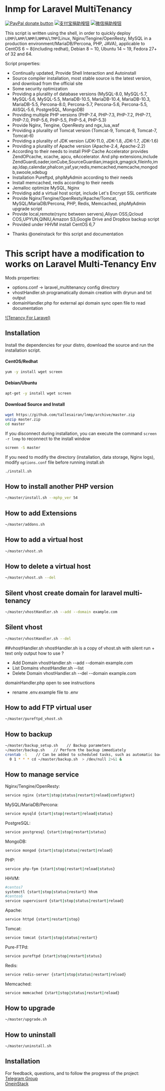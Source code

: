 # lnmp for Laravel MultiTenancy
[![PayPal donate button](https://img.shields.io/badge/paypal-donate-green.svg)](https://paypal.me/yeho) 
[![支付宝捐助按钮](https://img.shields.io/badge/%E6%94%AF%E4%BB%98%E5%AE%9D-%E5%90%91TA%E6%8D%90%E5%8A%A9-green.svg)](https://static.oneinstack.com/images/alipay.png) 
[![微信捐助按钮](https://img.shields.io/badge/%E5%BE%AE%E4%BF%A1-%E5%90%91TA%E6%8D%90%E5%8A%A9-green.svg)](https://static.oneinstack.com/images/weixin.png)

This script is written using the shell, in order to quickly deploy `LEMP`/`LAMP`/`LNMP`/`LNMPA`/`LTMP`(Linux, Nginx/Tengine/OpenResty, MySQL in a production environment/MariaDB/Percona, PHP, JAVA), applicable to CentOS 6 ~ 8(including redhat), Debian 8 ~ 10, Ubuntu 14 ~ 19, Fedora 27+ of 32 and 64.

Script properties:
- Continually updated, Provide Shell Interaction and Autoinstall
- Source compiler installation, most stable source is the latest version, and download from the official site
- Some security optimization
- Providing a plurality of database versions (MySQL-8.0, MySQL-5.7, MySQL-5.6, MySQL-5.5, MariaDB-10.5, MariaDB-10.4, MariaDB-10.3, MariaDB-5.5, Percona-8.0, Percona-5.7, Percona-5.6, Percona-5.5, AliSQL-5.6, PostgreSQL, MongoDB)
- Providing multiple PHP versions (PHP-7.4, PHP-7.3, PHP-7.2, PHP-7.1, PHP-7.0, PHP-5.6, PHP-5.5, PHP-5.4, PHP-5.3)
- Provide Nginx, Tengine, OpenResty and ngx_lua_waf
- Providing a plurality of Tomcat version (Tomcat-9, Tomcat-8, Tomcat-7, Tomcat-6)
- Providing a plurality of JDK version (JDK-11.0, JDK-1.8, JDK-1.7, JDK-1.6)
- Providing a plurality of Apache version (Apache-2.4, Apache-2.2)
- According to their needs to install PHP Cache Accelerator provides ZendOPcache, xcache, apcu, eAccelerator. And php extensions,include ZendGuardLoader,ionCube,SourceGuardian,imagick,gmagick,fileinfo,imap,ldap,calendar,phalcon,yaf,yar,redis,memcached,memcache,mongodb,swoole,xdebug
- Installation Pureftpd, phpMyAdmin according to their needs
- Install memcached, redis according to their needs
- Jemalloc optimize MySQL, Nginx
- Providing add a virtual host script, include Let's Encrypt SSL certificate
- Provide Nginx/Tengine/OpenResty/Apache/Tomcat, MySQL/MariaDB/Percona, PHP, Redis, Memcached, phpMyAdmin upgrade script
- Provide local,remote(rsync between servers),Aliyun OSS,Qcloud COS,UPYUN,QINIU,Amazon S3,Google Drive and Dropbox backup script
- Provided under HHVM install CentOS 6,7
* Thanks @oneinstack for this script and documentation 

# This script have a modification to works on Laravel Multi-Tenancy Env
Mods properties:
- options.conf -> laravel_multitenancy config directory
- vhostHandler.sh programatically domain creation with dryrun and txt output
- domainHandler.php for external api domain sync open file to read documentation

[!(Tenancy For Laravel)](https://tenancyforlaravel.com)

## Installation

Install the dependencies for your distro, download the source and run the installation script.

#### CentOS/Redhat

```bash
yum -y install wget screen
```

#### Debian/Ubuntu

```bash
apt-get -y install wget screen
```

#### Download Source and Install

```bash
wget https://github.com/tallesairan/lnmp/archive/master.zip
unzip master.zip
cd master
```

If you disconnect during installation, you can execute the command `screen -r lnmp` to reconnect to the install window
```bash
screen -S master 
```

If you need to modify the directory (installation, data storage, Nginx logs), modify `options.conf` file before running install.sh
```bash
./install.sh
```

## How to install another PHP version

```bash
~/master/install.sh --mphp_ver 54

```

## How to add Extensions

```bash
~/master/addons.sh

```

## How to add a virtual host

```bash
~/master/vhost.sh
```

## How to delete a virtual host

```bash
~/master/vhost.sh --del
```
## Silent vhost create domain for laravel multi-tenancy

```bash
~/master/vhostHandler.sh --add --domain example.com
```

## Silent vhost

```bash
~/master/vhostHandler.sh --del
```

##vhostHandler.sh
vhostHandler.sh is a copy of vhost.sh with silent run + text only output
how to use ?
 
* Add Domain
 vhostHandler.sh --add --domain example.com
* List Domains
 vhostHandler.sh --list
* Delete Domain
 vhostHandler.sh --del --domain example.com

domainHandler.php open to see instructions
* rename .env.example file to .env
 

## How to add FTP virtual user

```bash
~/master/pureftpd_vhost.sh
```

## How to backup

```bash
~/master/backup_setup.sh    // Backup parameters
~/master/backup.sh    // Perform the backup immediately
crontab -l    // Can be added to scheduled tasks, such as automatic backups every day 1:00
  0 1 * * * cd ~/master/backup.sh  > /dev/null 2>&1 &
```

## How to manage service

Nginx/Tengine/OpenResty:
```bash
service nginx {start|stop|status|restart|reload|configtest}
```
MySQL/MariaDB/Percona:
```bash
service mysqld {start|stop|restart|reload|status}
```
PostgreSQL:
```bash
service postgresql {start|stop|restart|status}
```
MongoDB:
```bash
service mongod {start|stop|status|restart|reload}
```
PHP:
```bash
service php-fpm {start|stop|restart|reload|status}
```
HHVM:
```bash
#centos7
systemctl {start|stop|status|restart} hhvm
#centos6
service supervisord {start|stop|status|restart|reload}
```
Apache:
```bash
service httpd {start|restart|stop}
```
Tomcat:
```bash
service tomcat {start|stop|status|restart}
```
Pure-FTPd:
```bash
service pureftpd {start|stop|restart|status}
```
Redis:
```bash
service redis-server {start|stop|status|restart|reload}
```
Memcached:
```bash
service memcached {start|stop|status|restart|reload}
```

## How to upgrade

```bash
~/master/upgrade.sh
```

## How to uninstall

```bash
~/master/uninstall.sh
```

## Installation

For feedback, questions, and to follow the progress of the project: <br />
[Telegram Group](https://t.me/oneinstack)<br />
[OneinStack](https://oneinstack.com)<br />

